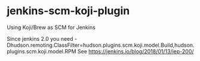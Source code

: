 # jenkins-scm-koji-plugin
Using Koji/Brew as SCM for Jenkins

Since jenkins 2.0 you need -Dhudson.remoting.ClassFilter=hudson.plugins.scm.koji.model.Build,hudson.plugins.scm.koji.model.RPM
See https://jenkins.io/blog/2018/01/13/jep-200/
